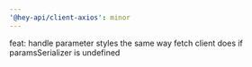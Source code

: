 ```yaml
---
'@hey-api/client-axios': minor
---
```


feat: handle parameter styles the same way fetch client does if paramsSerializer is undefined
